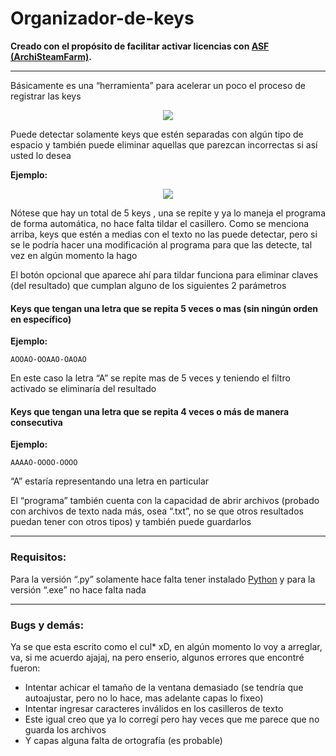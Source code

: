 # Organizador-de-keys
**Creado con el propósito de facilitar activar licencias con [ASF (ArchiSteamFarm)](https://github.com/JustArchiNET/ArchiSteamFarm).**

---
Básicamente es una “herramienta” para acelerar un poco el proceso de registrar las keys

<p align="center"><img src="https://imgur.com/2XLleh9.png"></p>

Puede detectar solamente keys que estén separadas con algún tipo de espacio y también puede eliminar aquellas que parezcan incorrectas si así usted lo desea

<strong>Ejemplo:</strong>

<p align="center"><img src="https://imgur.com/WzPHWWS.png"></p>

Nótese que hay un total de 5 keys , una se repite y ya lo maneja el programa de forma automática, no hace falta tildar el casillero. Como se menciona arriba, keys que estén a medias con el texto no las puede detectar, pero si se le podría hacer una modificación al programa para que las detecte, tal vez en algún momento la hago

El botón opcional que aparece ahí para tildar funciona para eliminar claves (del resultado) que cumplan alguno de los siguientes 2 parámetros

#### Keys que tengan una letra que se repita 5 veces o mas (sin ningún orden en específico)

<strong>Ejemplo:</strong>

<pre><code>AOOAO-OOAAO-OAOAO</code></pre>

En este caso la letra “A” se repite mas de 5 veces y teniendo el filtro activado se eliminaría del resultado

#### Keys que tengan una letra que se repita 4 veces o más de manera consecutiva

<strong>Ejemplo:</strong>


<pre><code>AAAAO-OOOO-OOOO</code></pre>

“A” estaría representando una letra en particular

El “programa” también cuenta con la capacidad de abrir archivos (probado con archivos de texto nada más, osea “.txt”, no se que otros resultados puedan tener con otros tipos) y también puede guardarlos

---
### Requisitos:
Para la versión “.py” solamente hace falta tener instalado [Python](https://www.python.org/) y para la versión “.exe” no hace falta nada

---
### Bugs y demás:

Ya se que esta escrito como el cul* xD, en algún momento lo voy a arreglar, va, si me acuerdo ajajaj, na pero enserio, algunos errores que encontré fueron:

* Intentar achicar el tamaño de la ventana demasiado (se tendría que autoajustar, pero no lo hace, mas adelante capas lo fixeo)
* Intentar ingresar caracteres inválidos en los casilleros de texto
* Este igual creo que ya lo corregí pero hay veces que me parece que no guarda los archivos
* Y capas alguna falta de ortografía (es probable)
